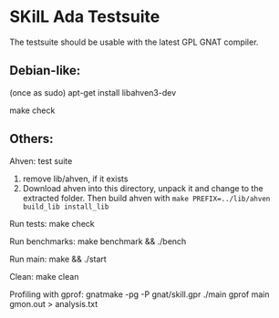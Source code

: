 SKilL Ada Testsuite
===================

The testsuite should be usable with the latest GPL GNAT compiler.

Debian-like:
------------

(once as sudo) apt-get install libahven3-dev

make check


Others:
-------


Ahven: test suite
1) remove lib/ahven, if it exists
2) Download ahven into this directory, unpack it and change to the extracted folder.
   Then build ahven with `make PREFIX=../lib/ahven build_lib install_lib`

Run tests:
make check

Run benchmarks:
make benchmark && ./bench

Run main:
make && ./start

Clean:
make clean

Profiling with gprof:
gnatmake -pg -P gnat/skill.gpr
./main
 gprof main gmon.out > analysis.txt
